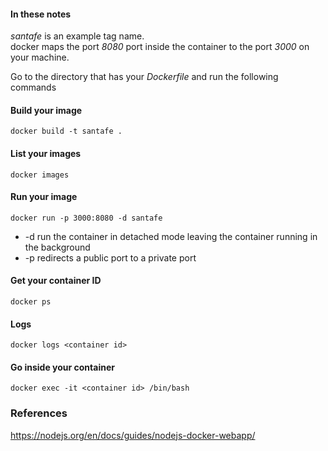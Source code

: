 
#### In these notes

*santafe* is an example tag name.   
docker maps the port *8080* port inside the container to the port *3000* on your machine.

Go to the directory that has your *Dockerfile* and run the following commands

#### Build your image

```
docker build -t santafe .
```

#### List your images

```
docker images
```

#### Run your image

```
docker run -p 3000:8080 -d santafe
```

* -d run the container in detached mode leaving the container running in the background
* -p redirects a public port to a private port

#### Get your container ID

```
docker ps
```

#### Logs

```
docker logs <container id>
```

#### Go inside your container

```
docker exec -it <container id> /bin/bash
```

### References

https://nodejs.org/en/docs/guides/nodejs-docker-webapp/

